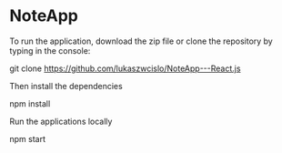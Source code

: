 # NoteApp

To run the application, download the zip file or clone the repository by typing in the console:

git clone https://github.com/lukaszwcislo/NoteApp---React.js

Then install the dependencies

npm install

Run the applications locally

npm start
